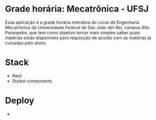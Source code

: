 # Grade horária: Mecatrônica - UFSJ

Essa aplicação é a grade horária interativa do curso de Engenharia Mecatrônica da Universidade Federal de São João del-Rei, campus Alto Paraopeba, que tem como objetivo tornar mais simples saber quais matérias estão disponíveis para requisição de acordo com as matérias já cursadas pelo aluno.

# Stack
- Next
- Styled-components

# Deploy
- 